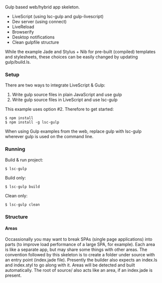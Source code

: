 Gulp based web/hybrid app skeleton.

* LiveScript (using lsc-gulp and gulp-livescript)
* Dev server (using connect)
* LiveReload
* Browserify
* Desktop notifications
* Clean gulpfile structure

While the example Jade and Stylus + Nib for pre-built (compiled) templates and stylesheets, these choices can be easily changed by updating gulp/build.ls.

### Setup

There are two ways to integrate LiveScript & Gulp:

1. Write gulp source files in plain JavaScript and use gulp
2. Write gulp source files in LiveScript and use lsc-gulp

This example uses option #2. Therefore to get started:

    $ npm install
    $ npm install -g lsc-gulp

When using Gulp examples from the web, replace gulp with lsc-gulp wherever gulp is used on the command line.

### Running

Build & run project:

    $ lsc-gulp

Build only:

    $ lsc-gulp build

Clean only:

    $ lsc-gulp clean

### Structure

#### Areas

Occassionally you may want to break SPAs (single page applications) into parts (to improve load performance of a large SPA, for example). Each area is like a separate app, but may share some things with other areas. The convention followed by this skeleton is to create a folder under source with an entry point (index.jade file). Presently the builder also expects an index.ls and index.styl to go along with it. Areas will be detected and built automatically. The root of source/ also acts like an area, if an index.jade is present.
